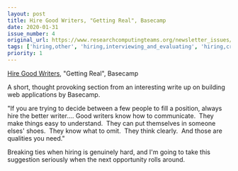 ```yaml
---
layout: post
title: Hire Good Writers, "Getting Real", Basecamp
date: 2020-01-31
issue_number: 4
original_url: https://www.researchcomputingteams.org/newsletter_issues/0004
tags: ['hiring,other', 'hiring,interviewing_and_evaluating', 'hiring,creating_a_job_description']
priority: 1
---
```


<!-- markdownlint-disable MD033 -->
<!-- markdownlint-disable MD041 -->
<!-- markdownlint-disable MD049 -->

[Hire Good Writers](https://basecamp.com/gettingreal/08.6-wordsmiths), "Getting Real", Basecamp

A short, thought provoking section from an interesting write up on building web applications by Basecamp.

"If you are trying to decide between a few people to fill a position, always hire the better writer.... Good writers know how to communicate.  They make things easy to understand.  They can put themselves in someone elses' shoes.  They know what to omit.  They think clearly.  And those are qualities you need."

Breaking ties when hiring is genuinely hard, and I'm going to take this suggestion seriously when the next opportunity rolls around.
